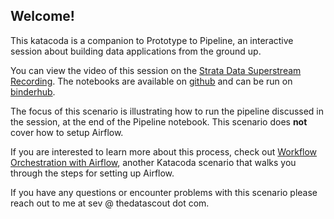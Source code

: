 ## Welcome!

This katacoda is a companion to Prototype to Pipeline, an interactive session about building data applications from the ground up.  

You can view the video of this session on the [Strata Data Superstream Recording](https://learning.oreilly.com/videos/strata-data-superstream/0636920551973/).
The notebooks are available on [github](https://github.com/gizm00/strata_2021) and can be run on [binderhub](https://mybinder.org/v2/gh/gizm00/strata_2021/main).  

The focus of this scenario is illustrating how to run the pipeline discussed in the session, at the end of the Pipeline notebook. This scenario does **not** cover how to setup Airflow.  

If you are interested to learn more about this process, check out [Workflow Orchestration with Airflow](https://learning.oreilly.com/scenarios/build-a-robust/9781098111069/), another Katacoda scenario that walks you through the steps for setting up Airflow.  

If you have any questions or encounter problems with this scenario please reach out to me at sev @ thedatascout dot com. 